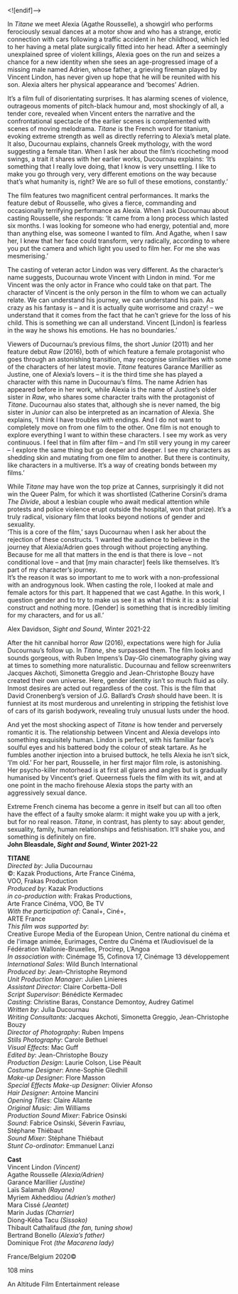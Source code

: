 
<![endif]-->

In _Titane_ we meet Alexia (Agathe Rousselle), a showgirl who performs ferociously sexual dances at a motor show and who has a strange, erotic connection with cars following a traffic accident in her childhood, which led to her having a metal plate surgically fitted into her head. After a seemingly unexplained spree of violent killings, Alexia goes on the run and seizes a chance for a new identity when she sees an age-progressed image of a missing male named Adrien, whose father, a grieving fireman played by  
Vincent Lindon, has never given up hope that he will be reunited with his son. Alexia alters her physical appearance and ‘becomes’ Adrien.

It’s a film full of disorientating surprises. It has alarming scenes of violence, outrageous moments of pitch-black humour and, most shockingly of all, a tender core, revealed when Vincent enters the narrative and the confrontational spectacle of the earlier scenes is complemented with scenes of moving melodrama. _Titane_ is the French word for titanium, evoking extreme strength as well as directly referring to Alexia’s metal plate. It also, Ducournau explains, channels Greek mythology, with the word suggesting a female titan. When I ask her about the film’s ricocheting mood swings, a trait it shares with her earlier works, Ducournau explains: ‘It’s something that I really love doing, that I know is very unsettling. I like to make you go through very, very different emotions on the way because that’s what humanity is, right? We are so full of these emotions, constantly.’

The film features two magnificent central performances. It marks the feature debut of Rousselle, who gives a fierce, commanding and occasionally terrifying performance as Alexia. When I ask Ducournau about casting Rousselle, she responds: ‘It came from a long process which lasted six months. I was looking for someone who had energy, potential and, more than anything else, was someone I wanted to film. And Agathe, when I saw her, I knew that her face could transform, very radically, according to where you put the camera and which light you used to film her. For me she was mesmerising.’

The casting of veteran actor Lindon was very different. As the character’s name suggests, Ducournau wrote Vincent with Lindon in mind. ‘For me Vincent was the only actor in France who could take on that part. The character of Vincent is the only person in the film to whom we can actually relate. We can understand his journey, we can understand his pain. As crazy as his fantasy is – and it is actually quite worrisome and crazy! – we understand that it comes from the fact that he can’t grieve for the loss of his child. This is something we can all understand. Vincent [Lindon] is fearless in the way he shows his emotions. He has no boundaries.’

Viewers of Ducournau’s previous films, the short _Junior_ (2011) and her feature debut _Raw_ (2016), both of which feature a female protagonist who goes through an astonishing transition, may recognise similarities with some of the characters of her latest movie. _Titane_ features Garance Marillier as Justine, one of Alexia’s lovers – it is the third time she has played a character with this name in Ducournau’s films. The name Adrien has appeared before in her work, while Alexia is the name of Justine’s older sister in _Raw_, who shares some character traits with the protagonist of _Titane_. Ducournau also states that, although she is never named, the big sister in _Junior_ can also be interpreted as an incarnation of Alexia. She explains, ‘I think I have troubles with endings. And I do not want to completely move on from one film to the other. One film is not enough to explore everything I want to within these characters. I see my work as very continuous. I feel that in film after film – and I’m still very young in my career – I explore the same thing but go deeper and deeper. I see my characters as shedding skin and mutating from one film to another. But there is continuity, like characters in a multiverse. It’s a way of creating bonds between my films.’

While _Titane_ may have won the top prize at Cannes, surprisingly it did not win the Queer Palm, for which it was shortlisted (Catherine Corsini’s drama  
_The Divide_, about a lesbian couple who await medical attention while protests and police violence erupt outside the hospital, won that prize). It’s a truly radical, visionary film that looks beyond notions of gender and sexuality.  
‘This is a core of the film,’ says Ducournau when I ask her about the rejection of these constructs. ‘I wanted the audience to believe in the journey that Alexia/Adrien goes through without projecting anything. Because for me all that matters in the end is that there is love – not conditional love – and that [my main character] feels like themselves. It’s part of my character’s journey.  
It’s the reason it was so important to me to work with a non-professional with an androgynous look. When casting the role, I looked at male and female actors for this part. It happened that we cast Agathe. In this work, I question gender and to try to make us see it as what I think it is: a social construct and nothing more. [Gender] is something that is incredibly limiting for my characters, and for us all.’

Alex Davidson, _Sight and Sound_, Winter 2021-22

After the hit cannibal horror _Raw_ (2016), expectations were high for Julia Ducournau’s follow up. In _Titane_, she surpassed them. The film looks and sounds gorgeous, with Ruben Impens’s Day-Glo cinematography giving way at times to something more naturalistic. Ducournau and fellow screenwriters Jacques Akchoti, Simonetta Greggio and Jean-Christophe Bouzy have created their own universe. Here, gender identity isn’t so much fluid as oily. Inmost desires are acted out regardless of the cost. This is the film that David Cronenberg’s version of J.G. Ballard’s _Crash_ should have been. It is funniest at its most murderous and unrelenting in stripping the fetishist love of cars of its garish bodywork, revealing truly unusual lusts under the hood.

And yet the most shocking aspect of _Titane_ is how tender and perversely romantic it is. The relationship between Vincent and Alexia develops into something exquisitely human. Lindon is perfect, with his familiar face’s soulful eyes and his battered body the colour of steak tartare. As he fumbles another injection into a bruised buttock, he tells Alexia he isn’t sick, ‘I’m old.’ For her part, Rousselle, in her first major film role, is astonishing. Her psycho-killer motorhead is at first all glares and angles but is gradually humanised by Vincent’s grief. Queerness fuels the film with its wit, and at one point in the macho firehouse Alexia stops the party with an aggressively sexual dance.

Extreme French cinema has become a genre in itself but can all too often have the effect of a faulty smoke alarm: it might wake you up with a jerk, but for no real reason. _Titane_, in contrast, has plenty to say: about gender, sexuality, family, human relationships and fetishisation. It’ll shake you, and something is definitely on fire.<br>
**John Bleasdale, _Sight and Sound_, Winter 2021-22**<br>

**TITANE**<br>
_Directed by_: Julia Ducournau  
©: Kazak Productions, Arte France Cinéma,  
VOO, Frakas Production  
_Produced by_: Kazak Productions  
_in co-production with_: Frakas Productions,  
Arte France Cinéma, VOO, Be TV  
_With the participation of_: Canal+, Ciné+,  
ARTE France  
_This film was supported by_:  
Creative Europe Media of the European Union, Centre national du cinéma et de l'image animée, Eurimages, Centre du Cinéma et l’Audiovisuel de la Fédération Wallonie-Bruxelles, Procirep, L’Angoa  
_In association with_: Cinémage 15, Cofinova 17, Cinémage 13 développement  
_International Sales_: Wild Bunch International  
_Produced by_: Jean-Christophe Reymond  
_Unit Production Manager_: Julien Linieres  
_Assistant Director_: Claire Corbetta-Doll  
_Script Supervisor_: Bénédicte Kermadec  
_Casting_: Christine Baras, Constance Demontoy, Audrey Gatimel  
_Written by_: Julia Ducournau<br>
_Writing Consultants:_ Jacques Akchoti,  Simonetta Greggio, Jean-Christophe Bouzy  
_Director of Photography_: Ruben Impens  
_Stills Photography_: Carole Bethuel  
_Visual Effects_: Mac Guff  
_Edited by_: Jean-Christophe Bouzy  
_Production Design_: Laurie Colson, Lise Péault  
_Costume Designer_: Anne-Sophie Gledhill  
_Make-up Designer_: Flore Masson  
_Special Effects Make-up Designer_: Olivier Afonso  
_Hair Designer_: Antoine Mancini  
_Opening Titles_: Claire Allante  
_Original Music_: Jim Williams  
_Production Sound Mixer_: Fabrice Osinski  
_Sound_: Fabrice Osinski, Séverin Favriau,  
Stéphane Thiébaut  
_Sound Mixer_: Stéphane Thiébaut  
_Stunt Co-ordinator_: Emmanuel Lanzi<br>

**Cast**<br>
Vincent Lindon _(Vincent)_<br>
Agathe Rousselle _(Alexia/Adrien)_  
Garance Marillier _(Justine)_  
Laïs Salamah _(Rayane)_  
Myriem Akheddiou _(Adrien’s mother)_  
Mara Cissé _(Jeantet)_  
Marin Judas _(Charrier)_  
Diong-Kéba Tacu _(Sissoko)_  
Thibault Cathalifaud _(the fan, tuning show)_  
Bertrand Bonello _(Alexia’s father)_  
Dominique Frot _(the Macarena lady)_

France/Belgium 2020©

108 mins

An Altitude Film Entertainment release
<!--stackedit_data:
eyJoaXN0b3J5IjpbLTQyMDAyNTE0OCwzNjM5MzY4ODZdfQ==
-->